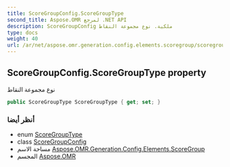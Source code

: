 ```yaml
---
title: ScoreGroupConfig.ScoreGroupType
second_title: Aspose.OMR لمرجع .NET API
description: ScoreGroupConfig ملكية. نوع مجموعة النقاط
type: docs
weight: 40
url: /ar/net/aspose.omr.generation.config.elements.scoregroup/scoregroupconfig/scoregrouptype/
---
```

## ScoreGroupConfig.ScoreGroupType property

نوع مجموعة النقاط

```csharp
public ScoreGroupType ScoreGroupType { get; set; }
```

### أنظر أيضا

* enum [ScoreGroupType](../../../aspose.omr.generation.config.enums/scoregrouptype/)
* class [ScoreGroupConfig](../)
* مساحة الاسم [Aspose.OMR.Generation.Config.Elements.ScoreGroup](../../scoregroupconfig/)
* المجسم [Aspose.OMR](../../../)


